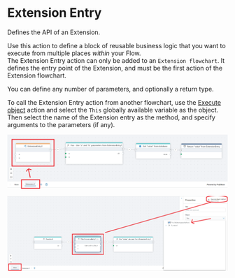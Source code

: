 # Extension Entry

Defines the API of an Extension.

Use this action to define a block of reusable business logic that you want to execute from multiple places _within_ your Flow.  
The Extension Entry action can only be added to an `Extension flowchart`. It defines the entry point of the Extension, and must be the first action of the Extension flowchart.  

You can define any number of parameters, and optionally a return type.

To call the Extension Entry action from another flowchart, use the [Execute object](../built-in/execute-object-method.md) action and select the `This` globally available variable as the object. Then select the name of the Extension entry as the method, and specify arguments to the parameters (if any).

![img](../../../../images/flow/extension-entry.png)

![img](../../../../images/flow/call-extension-entry.png)